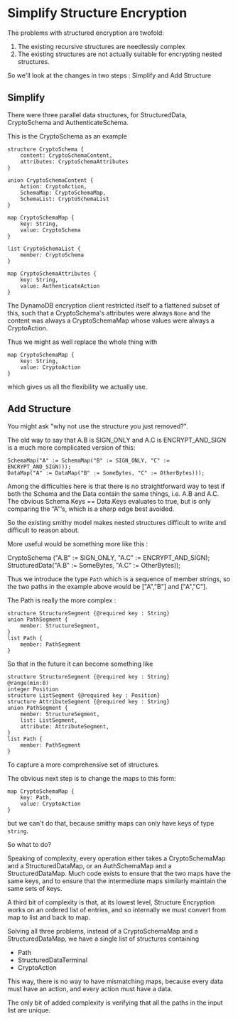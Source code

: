 [//]: # "Copyright Amazon.com Inc. or its affiliates. All Rights Reserved."
[//]: # "SPDX-License-Identifier: CC-BY-SA-4.0"

# Simplify Structure Encryption

The problems with structured encryption are twofold:

1. The existing recursive structures are needlessly complex
2. The existing structures are not actually suitable for encrypting nested structures.

So we'll look at the changes in two steps : Simplify and Add Structure

## Simplify

There were three parallel data structures, for StructuredData, CryptoSchema and AuthenticateSchema.

This is the CryptoSchema as an example

```smithy
structure CryptoSchema {
    content: CryptoSchemaContent,
    attributes: CryptoSchemaAttributes
}

union CryptoSchemaContent {
    Action: CryptoAction,
    SchemaMap: CryptoSchemaMap,
    SchemaList: CryptoSchemaList
}

map CryptoSchemaMap {
    key: String,
    value: CryptoSchema
}

list CryptoSchemaList {
    member: CryptoSchema
}

map CryptoSchemaAttributes {
    key: String,
    value: AuthenticateAction
}
```

The DynamoDB encryption client restricted itself to a flattened subset of this,
such that a CryptoSchema's attributes were always `None` and the content was always a CryptoSchemaMap
whose values were always a CryptoAction.

Thus we might as well replace the whole thing with

```smithy
map CryptoSchemaMap {
    key: String,
    value: CryptoAction
}
```

which gives us all the flexibility we actually use.

## Add Structure

You might ask "why not use the structure you just removed?".

The old way to say that A.B is SIGN_ONLY and A.C is ENCRYPT_AND_SIGN is a much more complicated version of this:

```dafny
SchemaMap("A" := SchemaMap("B" := SIGN_ONLY, "C" := ENCRYPT_AND_SIGN)));
DataMap("A" := DataMap("B" := SomeBytes, "C" := OtherBytes)));
```

Among the difficulties here is that there is no straightforward way to test if both the Schema and the Data contain the same things, i.e. A.B and A.C. The obvious Schema.Keys == Data.Keys evaluates to true, but is only comparing the “A”‘s, which is a sharp edge best avoided.

So the existing smithy model makes nested structures difficult to write and difficult to reason about.

More useful would be something more like this :

CryptoSchema ("A.B" := SIGN_ONLY, "A.C" := ENCRYPT_AND_SIGN);
StructuredData("A.B" := SomeBytes, "A.C" := OtherBytes));

Thus we introduce the type `Path` which is a sequence of member strings,
so the two paths in the example above would be ["A","B"] and ["A","C"].

The Path is really the more complex :

```smithy
structure StructureSegment {@required key : String}
union PathSegment {
    member: StructureSegment,
}
list Path {
    member: PathSegment
}
```

So that in the future it can become something like

```smithy
structure StructureSegment {@required key : String}
@range(min:0)
integer Position
structure ListSegment {@required key : Position}
structure AttributeSegment {@required key : String}
union PathSegment {
    member: StructureSegment,
    list: ListSegment,
    attribute: AttributeSegment,
}
list Path {
    member: PathSegment
}
```

To capture a more comprehensive set of structures.

The obvious next step is to change the maps to this form:

```smithy
map CryptoSchemaMap {
    key: Path,
    value: CryptoAction
}
```

but we can't do that, because smithy maps can only have keys of type `string`.

So what to do?

Speaking of complexity, every operation either takes a CryptoSchemaMap and a StructuredDataMap,
or an AuthSchemaMap and a StructuredDataMap.
Much code exists to ensure that the two maps have the same keys,
and to ensure that the intermediate maps similarly maintain the same sets of keys.

A third bit of complexity is that, at its lowest level, Structure Encryption works on
an ordered list of entries, and so internally we must convert from map to list and back to map.

Solving all three problems, instead of a CryptoSchemaMap and a StructuredDataMap,
we have a single list of structures containing

- Path
- StructuredDataTerminal
- CryptoAction

This way, there is no way to have mismatching maps, because every data must have an action,
and every action must have a data.

The only bit of added complexity is verifying that all the paths in the input list are unique.
